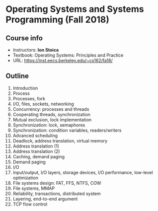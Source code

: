 # Operating Systems and Systems Programming (Fall 2018)

## Course info

- Instructors: **Ion Stoica**
- Textbook: Operating Systems: Principles and Practice
- URL: https://inst.eecs.berkeley.edu/~cs162/fa18/

## Outline

1. Introduction
2. Process
3. Processes, fork
4. I/O, files, sockets, networking
5. Concurrency: processes and threads
6. Cooperating threads, synchronization
7. Mutual exclusion, lock implementation
8. Synchronization: lock, semaphores
9. Synchronization: condition variables, readers/writers
10. Advanced scheduling
11. Deadlock, address translation, virtual memory
12. Address translation (1)
13. Address translation (2) 
14. Caching, demand paging
15. Demand paging
16. I/O
17. Input/output, I/O layers, storage devices, I/O performance, low-level optimization
18. File systems design: FAT, FFS, NTFS, COW
19. File systems, MMAP
20. Reliability, transactions, distributed system
21. Layering, end-to-end argument
22. TCP flow control
